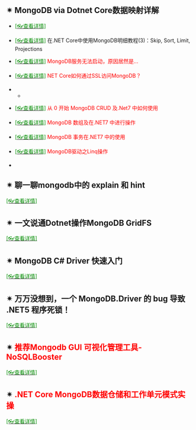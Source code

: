 <br/>

## ✴ MongoDB via Dotnet Core数据映射详解

- [<span style='color:#008B00'>[👓查看详情]</span>](https://mp.weixin.qq.com/s?__biz=MjM5MzI5Mzg1OA==&mid=2247484434&idx=2&sn=66bd1ed37ec67ba9a6eaa6a7c702495a&chksm=a698775f91effe494fe42bcae63d51237eacaf652bba0f87a6ad2226fc79f7e640b117b5930e&mpshare=1&scene=23&srcid=0121Poa2oN6afdldcNnbTX3i&sharer_sharetime=1611212821609&sharer_shareid=59de2f213c6a6639f6a4600116f6fabf#rd ':target=_blank') 

- [<span style='color:#008B00'>[👓查看详情]</span>](https://mp.weixin.qq.com/s?__biz=MjM5MzI5Mzg1OA==&mid=2247485365&idx=3&sn=18b5ae23addf703af3a326e455d08f96&chksm=a69874f891effdee2fae6f6b41c6a18dce9f083a408cdbb462a23f716a8eb9cbc6a13c77cd09&mpshare=1&scene=23&srcid=0126ehEuSAEVliN8xeJqLxtV&sharer_sharetime=1611629176124&sharer_shareid=59de2f213c6a6639f6a4600116f6fabf#rd ':target=_blank') 在.NET Core中使用MongoDB明细教程(3)：Skip, Sort, Limit, Projections

- [<span style='color:#008B00'>[👓查看详情]</span>](https://mp.weixin.qq.com/s?__biz=MzAwNTMxMzg1MA==&mid=2654087429&idx=7&sn=3339e93801a2fffad215e2db17671cfc&chksm=80d80d50b7af84463f33f6e5ca274410d7c91ab88596e6387e238db54e2cd6bf03c24cc2687b&mpshare=1&scene=23&srcid=0107Ep11InMkxaZgt5DdIvvm&sharer_sharetime=1641533810506&sharer_shareid=59de2f213c6a6639f6a4600116f6fabf#rd ':target=_blank') <span style='color:red'>MongoDB服务无法启动，原因居然是...</span>

- [<span style='color:#008B00'>[👓查看详情]</span>](https://mp.weixin.qq.com/s?__biz=MzAwNTMxMzg1MA==&mid=2654094974&idx=3&sn=cf846ddb92abe93ecf80e67fc2753d6c&chksm=80d8622bb7afeb3d1027d234774f71d65bdc4ac27c1beefefe92bdac0055dda940fcd0ad2eb7&mpshare=1&scene=23&srcid=1210YNjuHvBPujR0L7cwz0wC&sharer_sharetime=1670645625710&sharer_shareid=a6c83a6b87e114417312bf85e473adcb#rd ':target=_blank') <span style='color:red'>NET Core如何通过SSL访问MongoDB？</span>

- -

- [<span style='color:#008B00'>[👓查看详情]</span>](https://mp.weixin.qq.com/s/cDuO_knqW75FX7D3SaKfNw ':target=_blank') <span style='color:red'>从 0 开始 MongoDB CRUD 及.Net7 中如何使用</span>

- [<span style='color:#008B00'>[👓查看详情]</span>](https://mp.weixin.qq.com/s/n4uD8UTWvwpvJdyi-hAfxA ':target=_blank') <span style='color:red'>MongoDB 数组及在.NET7 中进行操作</span>

- [<span style='color:#008B00'>[👓查看详情]</span>](https://mp.weixin.qq.com/s/t3ye73k7n2ffFnddbv8oPg ':target=_blank') <span style='color:red'>MongoDB 事务在.NET7 中的使用</span>

- [<span style='color:#008B00'>[👓查看详情]</span>](https://mp.weixin.qq.com/s?__biz=MzAwNTMxMzg1MA==&mid=2654097677&idx=6&sn=edaf3f77d2d27846052eb07b40273e6c&chksm=80d87558b7affc4e8a03a517dcddc5b692d5306488f5d4171e9c5a9c8948bb979191fabda428&mpshare=1&scene=23&srcid=10238qzwzyCYFh3sSrwXWPXL&sharer_shareinfo=f7162106f3ccf91352563a1818358071&sharer_shareinfo_first=f7162106f3ccf91352563a1818358071#rd ':target=_blank') <span style='color:red'>MongoDB驱动之Linq操作</span>

- 

## ✴ 聊一聊mongodb中的 explain 和 hint

[<span style='color:#008B00'>[👓查看详情]</span>](https://mp.weixin.qq.com/s?__biz=MjM5MzI5Mzg1OA==&mid=2247486715&idx=1&sn=6cf0654e48c3636f577b7071db5e76d7&chksm=a6987fb691eff6a060dd019e449a96b66924242a108abe37435082c55ccd3e21fac909a93635&mpshare=1&scene=23&srcid=0126qfg5KbexMQ2l1p5MVL5G&sharer_sharetime=1611629724268&sharer_shareid=59de2f213c6a6639f6a4600116f6fabf#rd ':target=_blank') 

## ✴ 一文说通Dotnet操作MongoDB GridFS

[<span style='color:#008B00'>[👓查看详情]</span>](https://mp.weixin.qq.com/s?__biz=MjM5MzI5Mzg1OA==&mid=2247489534&idx=4&sn=4822762dae20acb4a57e666d5bf61809&chksm=a69864b391efeda516017d27fb17c827b01ed7e81da0f872851a56dbe4e63fc4e5af242b242e&mpshare=1&scene=23&srcid=0412iCb8ajUbnTt3bv0Df4Zh&sharer_sharetime=1618191965408&sharer_shareid=59de2f213c6a6639f6a4600116f6fabf#rd ':target=_blank') 

## ✴ MongoDB C# Driver 快速入门

[<span style='color:#008B00'>[👓查看详情]</span>](https://mp.weixin.qq.com/s?__biz=MjM5MzI5Mzg1OA==&mid=2247490616&idx=3&sn=e5b12e4063f2113a7b3f7c11d7046cf5&chksm=a6986f7591efe6639663e7ee6e8d0ab23c44084bb7651d3615e67de94a20eff091dd599d0305&mpshare=1&scene=23&srcid=0803GZ2SMfPA09hVBhXU8kgW&sharer_sharetime=1628005756352&sharer_shareid=59de2f213c6a6639f6a4600116f6fabf#rd ':target=_blank') 

## ✴ 万万没想到，一个 MongoDB.Driver 的 bug 导致 .NET5 程序死锁！

[<span style='color:#008B00'>[👓查看详情]</span>](https://mp.weixin.qq.com/s?__biz=MjM5MzI5Mzg1OA==&mid=2247491597&idx=1&sn=77343bbd5004ca54e699af0d69e3e19f&chksm=a69b934091ec1a56ca732de3b83db703d3415c6c1ca4af79f3dce0e195267e6975636c79001f&mpshare=1&scene=23&srcid=1118F91eOBNB6rXVzwJCJhdU&sharer_sharetime=1637202545553&sharer_shareid=59de2f213c6a6639f6a4600116f6fabf#rd ':target=_blank') 

## ✴ <span style='color:red'>推荐Mongodb GUI 可视化管理工具-NoSQLBooster</span>

[<span style='color:#008B00'>[👓查看详情]</span>](https://mp.weixin.qq.com/s?__biz=MzAwNTMxMzg1MA==&mid=2654086940&idx=8&sn=3d343686bb31d90dfd87e88ed8a9c70e&chksm=80d80349b7af8a5f7286b7ce7d420bbcc20a4c582ab7de4731bff85205b82c0bfe9c82092e17&mpshare=1&scene=23&srcid=1201Lylo0suxGKiorA7fLGjF&sharer_sharetime=1638353766459&sharer_shareid=59de2f213c6a6639f6a4600116f6fabf#rd ':target=_blank') 

## ✴ <span style='color:red'>.NET Core MongoDB数据仓储和工作单元模式实操</span>

[<span style='color:#008B00'>[👓查看详情]</span>](https://mp.weixin.qq.com/s?__biz=MzAwNTMxMzg1MA==&mid=2654096415&idx=6&sn=87aedead1896bf9bc229f4f8bc211817&chksm=80d8684ab7afe15c65662e02b7411dfbc9a6a5c065810f8ffc615beabdeb36f95358eda2c683&mpshare=1&scene=23&srcid=0414Rjw4wYUjYjqS9reUbwD9&sharer_sharetime=1681473981165&sharer_shareid=a6c83a6b87e114417312bf85e473adcb#rd ':target=_blank') 